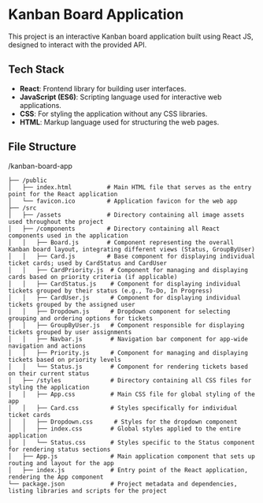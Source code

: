 # Kanban Board Application

This project is an interactive Kanban board application built using React JS, designed to interact with the provided API.

## Tech Stack

- **React**: Frontend library for building user interfaces.
- **JavaScript (ES6)**: Scripting language used for interactive web applications.
- **CSS**: For styling the application without any CSS libraries.
- **HTML**: Markup language used for structuring the web pages.



## File Structure

/kanban-board-app 
```
├── /public 
│   ├── index.html          # Main HTML file that serves as the entry point for the React application
│   └── favicon.ico         # Application favicon for the web app
├── /src 
│   ├── /assets             # Directory containing all image assets used throughout the project
│   ├── /components         # Directory containing all React components used in the application
│   │   ├── Board.js        # Component representing the overall Kanban board layout, integrating different views (Status, GroupByUser)
│   │   ├── Card.js         # Base component for displaying individual ticket cards; used by CardStatus and CardUser
│   │   ├── CardPriority.js  # Component for managing and displaying cards based on priority criteria (if applicable)
│   │   ├── CardStatus.js    # Component for displaying individual tickets grouped by their status (e.g., To-Do, In Progress)
│   │   ├── CardUser.js      # Component for displaying individual tickets grouped by the assigned user
│   │   ├── Dropdown.js      # Dropdown component for selecting grouping and ordering options for tickets
│   │   ├── GroupByUser.js   # Component responsible for displaying tickets grouped by user assignments
│   │   ├── Navbar.js        # Navigation bar component for app-wide navigation and actions
│   │   ├── Priority.js      # Component for managing and displaying tickets based on priority levels
│   │   └── Status.js        # Component for rendering tickets based on their current status
│   ├── /styles              # Directory containing all CSS files for styling the application
│   │   ├── App.css          # Main CSS file for global styling of the app
│   │   ├── Card.css         # Styles specifically for individual ticket cards
│   │   ├── Dropdown.css      # Styles for the dropdown component
│   │   ├── index.css        # Global styles applied to the entire application
│   │   └── Status.css       # Styles specific to the Status component for rendering status sections
│   ├── App.js               # Main application component that sets up routing and layout for the app
│   ├── index.js             # Entry point of the React application, rendering the App component
└── package.json             # Project metadata and dependencies, listing libraries and scripts for the project
```
